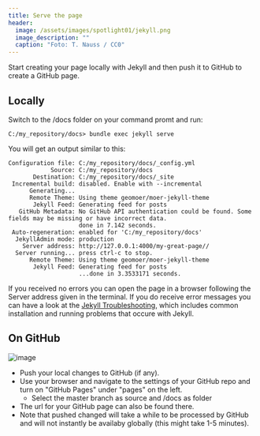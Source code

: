 ```yaml
---
title: Serve the page
header:
  image: /assets/images/spotlight01/jekyll.png
  image_description: ""
  caption: "Foto: T. Nauss / CC0"
---
```


Start creating your page locally with Jekyll and then push it to GitHub to create a GitHub page.
<!--more-->

## Locally

Switch to the /docs folder on your command promt and run:
```console
C:/my_repository/docs> bundle exec jekyll serve
```

You will get an output similar to this:


```console
Configuration file: C:/my_repository/docs/_config.yml
            Source: C:/my_repository/docs
       Destination: C:/my_repository/docs/_site
 Incremental build: disabled. Enable with --incremental
      Generating...
      Remote Theme: Using theme geomoer/moer-jekyll-theme
       Jekyll Feed: Generating feed for posts
   GitHub Metadata: No GitHub API authentication could be found. Some fields may be missing or have incorrect data.
                    done in 7.142 seconds.
 Auto-regeneration: enabled for 'C:/my_repository/docs'
  JekyllAdmin mode: production
    Server address: http://127.0.0.1:4000/my-great-page//
  Server running... press ctrl-c to stop.
      Remote Theme: Using theme geomoer/moer-jekyll-theme
       Jekyll Feed: Generating feed for posts
                    ...done in 3.3533171 seconds.

```

If you received no errors you can open the page in a browser following the Server address given in the terminal. If you do receive error messages you can have a look at the [Jekyll Troubleshooting](https://jekyllrb.com/docs/troubleshooting/), which includes common installation and running problems that occure with Jekyll.


## On GitHub

![image](../assets/images/spotlight01/gitHubPages.jpg)

* Push your local changes to GitHub (if any).
* Use your browser and navigate to the settings of your GitHub repo and turn on "GitHub Pages" under "pages" on the left. 
	* Select the master branch as source and /docs as folder
* The url for your GitHub page can also be found there.
* Note that pushed changed will take a while to be processed by GitHub and will not instantly be availaby globally (this might take 1-5 minutes).
